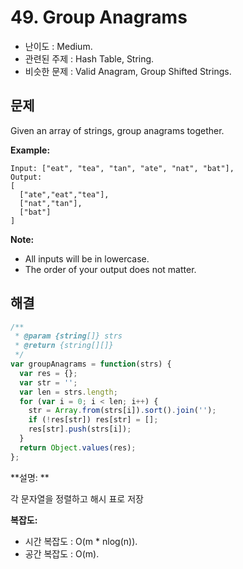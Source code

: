# 49. Group Anagrams

- 난이도 : Medium.
- 관련된 주제 : Hash Table, String.
- 비슷한 문제 : Valid Anagram, Group Shifted Strings.

## 문제

Given an array of strings, group anagrams together.

**Example:**

```
Input: ["eat", "tea", "tan", "ate", "nat", "bat"],
Output:
[
  ["ate","eat","tea"],
  ["nat","tan"],
  ["bat"]
]
```

**Note:**

- All inputs will be in lowercase.
- The order of your output does not matter.

## 해결

```javascript
/**
 * @param {string[]} strs
 * @return {string[][]}
 */
var groupAnagrams = function(strs) {
  var res = {};
  var str = '';
  var len = strs.length;
  for (var i = 0; i < len; i++) {
    str = Array.from(strs[i]).sort().join('');
    if (!res[str]) res[str] = [];
    res[str].push(strs[i]);
  }
  return Object.values(res);
};
```

**설명: **

각 문자열을 정렬하고 해시 표로 저장

**복잡도:**

- 시간 복잡도 : O(m * nlog(n)). 
- 공간 복잡도 : O(m).